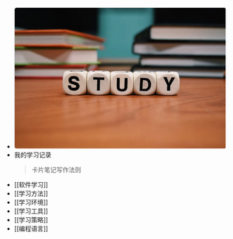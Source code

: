 - ![study.png](../assets/study_1708861415660_0.png)
- 我的学习记录 
  > 卡片笔记写作法则
- [[软件学习]]
- [[学习方法]]
- [[学习环境]]
- [[学习工具]]
- [[学习策略]]
- [[编程语言]]